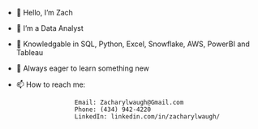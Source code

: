 - 👋 Hello, I’m Zach
- 👀 I’m a Data Analyst 
- 🌱 Knowledgable in SQL, Python, Excel, Snowflake, AWS, PowerBI and Tableau 
- 💞️ Always eager to learn something new
- 📫 How to reach me: 

                      Email: Zacharylwaugh@Gmail.com
                      Phone: (434) 942-4220                   
                      LinkedIn: linkedin.com/in/zacharylwaugh/
